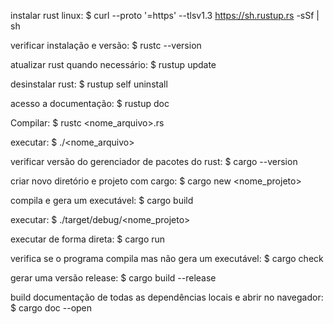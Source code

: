 instalar rust linux:
$ curl --proto '=https' --tlsv1.3 https://sh.rustup.rs -sSf | sh

verificar instalação e versão:
$ rustc --version

atualizar rust quando necessário:
$ rustup update

desinstalar rust:
$ rustup self uninstall

acesso a documentação:
$ rustup doc

Compilar:
$ rustc <nome_arquivo>.rs

executar:
$ ./<nome_arquivo>

verificar versão do gerenciador de pacotes do rust:
$ cargo --version

criar novo diretório e projeto com cargo:
$ cargo new <nome_projeto>

compila e gera um executável:
$ cargo build

executar:
$ ./target/debug/<nome_projeto>

executar de forma direta:
$ cargo run

verifica se o programa compila mas não gera um executável:
$ cargo check

gerar uma versão release:
$ cargo build --release

build documentação de todas as dependências locais e abrir no navegador:
$ cargo doc --open

